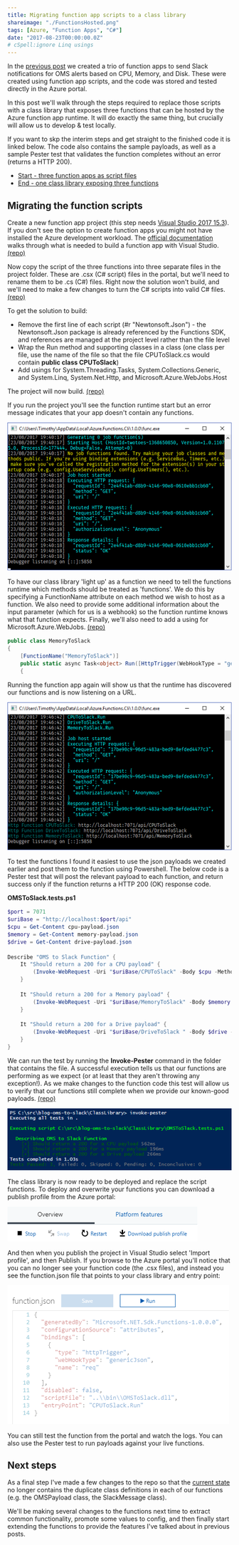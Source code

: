 ```yaml
---
title: Migrating function app scripts to a class library
shareimage: "./FunctionsHosted.png"
tags: [Azure, "Function Apps", "C#"]
date: "2017-08-23T00:00:00.0Z"
# cSpell:ignore Linq usings
---
```


In the [previous post](/blog/2017/08/monitoring-disk-cpu-and-memory-with-oms) we created a trio of function apps to send Slack notifications for OMS alerts based on CPU, Memory, and Disk. These were created using function app scripts, and the code was stored and tested directly in the Azure portal.

In this post we'll walk through the steps required to replace those scripts with a class library that exposes three functions that can be hosted by the Azure function app runtime. It will do exactly the same thing, but crucially will allow us to develop & test locally.

If you want to skp the interim steps and get straight to the finished code it is linked below. The code also contains the sample payloads, as well as a sample Pester test that validates the function completes without an error (returns a HTTP 200).

- [Start - three function apps as script files](https://github.com/taddison/blog-oms-to-slack/tree/138cd510adb2ceee5aaa272507d797a7aaf27b7c)
- [End - one class library exposing three functions](https://github.com/taddison/blog-oms-to-slack/tree/master/ClassLibrary)

## Migrating the function scripts

Create a new function app project (this step needs [Visual Studio 2017 15.3](https://www.visualstudio.com/downloads/)). If you don't see the option to create function apps you might not have installed the Azure development workload. The [official documentation](https://docs.microsoft.com/en-us/azure/azure-functions/functions-create-your-first-function-visual-studio) walks through what is needed to build a function app with Visual Studio. [(repo)](https://github.com/taddison/blog-oms-to-slack/tree/7b2955dcac59aa905583056b71bb379ce07d73de/ClassLibrary)

Now copy the script of the three functions into three separate files in the project folder. These are .csx (C# script) files in the portal, but we'll need to rename them to be .cs (C#) files. Right now the solution won't build, and we'll need to make a few changes to turn the C# scripts into valid C# files. [(repo)](https://github.com/taddison/blog-oms-to-slack/tree/1fbb49e6ba41bbf982041a965b1b4cd96b6dd09c/ClassLibrary/OMSToSlack)

To get the solution to build:

- Remove the first line of each script (#r "Newtonsoft.Json") - the Newtonsoft.Json package is already referenced by the Functions SDK, and references are managed at the project level rather than the file level
- Wrap the Run method and supporting classes in a class (one class per file, use the name of the file so that the file CPUToSlack.cs would contain **public class CPUToSlack**)
- Add usings for System.Threading.Tasks, System.Collections.Generic, and System.Linq, System.Net.Http, and Microsoft.Azure.WebJobs.Host

The project will now build. [(repo)](https://github.com/taddison/blog-oms-to-slack/tree/cc777ed70f349e02f06ba19b8a85af90b7bde63f/ClassLibrary/OMSToSlack)

If you run the project you'll see the function runtime start but an error message indicates that your app doesn't contain any functions.

![No Function Found](./NoFunctionFound.png)

To have our class library 'light up' as a function we need to tell the functions runtime which methods should be treated as 'functions'. We do this by specifying a FunctionName attribute on each method we wish to host as a function. We also need to provide some additional information about the input parameter (which for us is a webhook) so the function runtime knows what that function expects. Finally, we'll also need to add a using for Microsoft.Azure.WebJobs. [(repo)](https://github.com/taddison/blog-oms-to-slack/tree/a3a884b31d060557abc17ea1d28539f177d0fd82/ClassLibrary/OMSToSlack)

```csharp
public class MemoryToSlack
{
    [FunctionName("MemoryToSlack")]
    public static async Task<object> Run([HttpTrigger(WebHookType = "genericJson")]HttpRequestMessage req, TraceWriter log)
    {
```

Running the function app again will show us that the runtime has discovered our functions and is now listening on a URL.

![Function Found](./FunctionsHosted.png)

To test the functions I found it easiest to use the json payloads we created earlier and post them to the function using Powershell. The below code is a Pester test that will post the relevant payload to each function, and return success only if the function returns a HTTP 200 (OK) response code.

**OMSToSlack.tests.ps1**

```powershell
$port = 7071
$uriBase = "http://localhost:$port/api"
$cpu = Get-Content cpu-payload.json
$memory = Get-Content memory-payload.json
$drive = Get-Content drive-payload.json

Describe "OMS to Slack Function" {
    It "Should return a 200 for a CPU payload" {
        (Invoke-WebRequest -Uri "$uriBase/CPUToSlack" -Body $cpu -Method Post -ContentType "text/json").StatusCode | Should Be 200
    }

    It "Should return a 200 for a Memory payload" {
        (Invoke-WebRequest -Uri "$uriBase/MemoryToSlack" -Body $memory -Method Post -ContentType "text/json").StatusCode | Should Be 200
    }

    It "Should return a 200 for a Drive payload" {
        (Invoke-WebRequest -Uri "$uriBase/DriveToSlack " -Body $drive -Method Post -ContentType "text/json").StatusCode | Should Be 200
    }
}
```

We can run the test by running the **Invoke-Pester** command in the folder that contains the file. A successful execution tells us that our functions are performing as we expect (or at least that they aren't throwing any exception!). As we make changes to the function code this test will allow us to verify that our functions still complete when we provide our known-good payloads. [(repo)](https://github.com/taddison/blog-oms-to-slack/tree/442be35935326ab7c394175d9ccbea281dc133b1/ClassLibrary)

![Pester Test Success](./PesterTestSuccess.png)

The class library is now ready to be deployed and replace the script functions. To deploy and overwrite your functions you can download a publish profile from the Azure portal:

![Download Publish Profile](./DownloadPublishProfile.png)

And then when you publish the project in Visual Studio select 'Import profile', and then Publish. If you browse to the Azure portal you'll notice that you can no longer see your function code (the .csx files), and instead you see the function.json file that points to your class library and entry point:

![Function JSON](./FunctionJson.png)

You can still test the function from the portal and watch the logs. You can also use the Pester test to run payloads against your live functions.

## Next steps

As a final step I've made a few changes to the repo so that the [current state](https://github.com/taddison/blog-oms-to-slack/tree/18366b12d66a35b59f5f1aa0bf7175011a02adde/ClassLibrary) no longer contains the duplicate class definitions in each of our functions (e.g. the OMSPayload class, the SlackMessage class).

We'll be making several changes to the functions next time to extract common functionality, promote some values to config, and then finally start extending the functions to provide the features I've talked about in previous posts.
